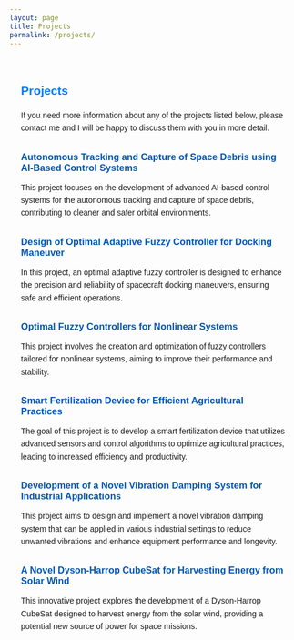 ```yaml
---
layout: page
title: Projects
permalink: /projects/
---
```


<style>
  .projects-section {
    max-width: 800px;
    margin: 0 auto;
    padding: 20px;
    font-family: Arial, sans-serif;
  }
  .projects-section h2 {
    color: #007BFF;
    margin-bottom: 20px;
  }
  .projects-section h3 {
    color: #0056b3;
    margin-top: 30px;
    margin-bottom: 10px;
  }
  .projects-section p {
    margin-bottom: 20px;
    line-height: 1.6;
  }
</style>

<div class="projects-section">
  <h2>Projects</h2>
  <p>If you need more information about any of the projects listed below, please contact me and I will be happy to discuss them with you in more detail.</p>

  <h3>Autonomous Tracking and Capture of Space Debris using AI-Based Control Systems</h3>
  <p>This project focuses on the development of advanced AI-based control systems for the autonomous tracking and capture of space debris, contributing to cleaner and safer orbital environments.</p>

  <h3>Design of Optimal Adaptive Fuzzy Controller for Docking Maneuver</h3>
  <p>In this project, an optimal adaptive fuzzy controller is designed to enhance the precision and reliability of spacecraft docking maneuvers, ensuring safe and efficient operations.</p>

  <h3>Optimal Fuzzy Controllers for Nonlinear Systems</h3>
  <p>This project involves the creation and optimization of fuzzy controllers tailored for nonlinear systems, aiming to improve their performance and stability.</p>

  <h3>Smart Fertilization Device for Efficient Agricultural Practices</h3>
  <p>The goal of this project is to develop a smart fertilization device that utilizes advanced sensors and control algorithms to optimize agricultural practices, leading to increased efficiency and productivity.</p>

  <h3>Development of a Novel Vibration Damping System for Industrial Applications</h3>
  <p>This project aims to design and implement a novel vibration damping system that can be applied in various industrial settings to reduce unwanted vibrations and enhance equipment performance and longevity.</p>

  <h3>A Novel Dyson-Harrop CubeSat for Harvesting Energy from Solar Wind</h3>
  <p>This innovative project explores the development of a Dyson-Harrop CubeSat designed to harvest energy from the solar wind, providing a potential new source of power for space missions.</p>
</div>
